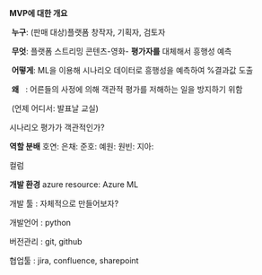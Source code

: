 **MVP에 대한 개요**

 **누구**: (판매 대상)플랫폼 창작자, 기획자, 검토자

 **무엇**: 플랫폼 스트리밍 콘텐츠-영화- **평가자를** 대체해서 흥행성 예측

 **어떻게**: ML을 이용해 시나리오 데이터로 흥행성을 예측하여 %결과값 도출

 **왜**   : 어른들의 사정에 의해 객관적 평가를 저해하는 일을 방지하기 위함

 (언제 어디서: 발표날 교실)

시나리오 평가가 객관적인가?

**역할 분배**
호연: 
은채: 
준호: 
예원: 
원빈: 
지아: 

컬럼

**개발 환경**
azure resource: Azure ML

개발 툴 : 자체적으로 만들어보자?

개발언어 : python

버전관리 : git, github

협업툴 : jira, confluence, sharepoint


